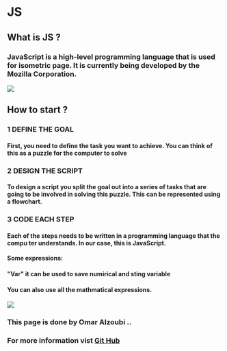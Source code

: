 # JS
## What is JS ?
### JavaScript is a high-level programming language that is used for isometric page. It is currently being developed by the Mozilla Corporation.
![](https://upload.wikimedia.org/wikipedia/commons/thumb/9/99/Unofficial_JavaScript_logo_2.svg/800px-Unofficial_JavaScript_logo_2.svg.png)


## How to start ?
### 1 DEFINE THE GOAL 
#### First, you need to define the task you want to achieve. You can think of this as a puzzle for the computer to solve

### 2 DESIGN THE SCRIPT 
#### To design a script you split the goal out into a series of tasks that are going to be involved in solving this puzzle. This can be represented using a flowchart.

### 3 CODE EACH STEP
#### Each of the steps needs to be written in a programming language that the compu ter understands. In our case, this is JavaScript.  

**Some expressions:**
#### "Var" it can be used to save numirical and sting variable 
#### You can also use all the mathmatical expressions. 
![](https://e3arabi.com/wp-content/uploads/2021/01/%D8%A3%D8%B7%D8%B1-%D8%A7%D9%84%D8%B9%D9%85%D9%84-%D9%81%D9%8A-%D9%84%D8%BA%D8%A9-%D8%AC%D8%A7%D9%81%D8%A7-%D8%B3%D9%83%D8%B1%D8%B3%D9%8A%D8%A8%D8%AA-780x470.png)

### This page is done by Omar Alzoubi ..
### For more information vist [Git Hub](https://github.com/Omar-zoubi)